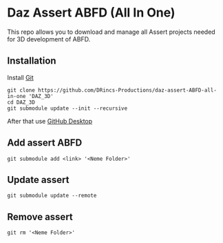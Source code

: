 # Daz Assert ABFD (All In One)

This repo allows you to download and manage all Assert projects needed for 3D development of ABFD.

## Installation 
Install [Git](https://git-scm.com/)
```shell
git clone https://github.com/DRincs-Productions/daz-assert-ABFD-all-in-one 'DAZ_3D'
cd DAZ_3D
git submodule update --init --recursive
```
After that use [GitHub Desktop](https://desktop.github.com/)

## Add assert ABFD
`git submodule add <link> '<Neme Folder>'`

## Update assert
`git submodule update --remote`

## Remove assert
`git rm '<Neme Folder>'`
